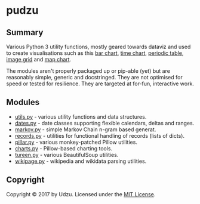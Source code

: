 # pudzu

## Summary

Various Python 3 utility functions, mostly geared towards dataviz and used to create visualisations such as this [bar chart](https://raw.githubusercontent.com/Udzu/pudzu/master/dataviz/ukelections.png), [time chart](https://raw.githubusercontent.com/Udzu/pudzu/master/dataviz/g7.png), [periodic table](https://raw.githubusercontent.com/Udzu/pudzu/master/dataviz/periodic.png), [image grid](https://raw.githubusercontent.com/Udzu/pudzu/master/dataviz/40under40.png) and [map chart](https://raw.githubusercontent.com/Udzu/pudzu/master/dataviz/femaleleaders.png).

The modules aren't properly packaged up or pip-able (yet) but are reasonably simple, generic and docstringed. They are not optimised for speed or tested for resilience. They are targeted at for-fun, interactive work.

## Modules

- [utils.py](utils.md) - various utility functions and data structures.
- [dates.py](dates.md) - date classes supporting flexible calendars, deltas and ranges.
- [markov.py](markov.md) - simple Markov Chain n-gram based generat.
- [records.py](records.md) - utilities for functional handling of records (lists of dicts).
- [pillar.py](pillar.md) - various monkey-patched Pillow utilities.
- [charts.py](charts.md) - Pillow-based charting tools.
- [tureen.py](tureen.md) - various BeautifulSoup utilities.
- [wikipage.py](wikipage.md) - wikipedia and wikidata parsing utilities.

## Copyright

Copyright © 2017 by Udzu. Licensed under the [MIT License](LICENSE).
